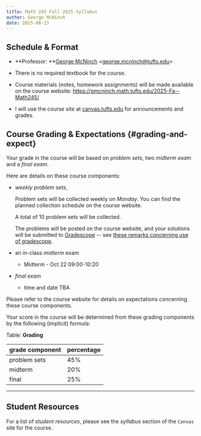 ```yaml
---
title: Math 245 Fall 2025 Syllabus
author: George McNinch
date: 2025-08-15
---
```


## Schedule & Format

- **Professor: **[George McNinch](http://gmcninch.math.tufts.edu)
  <<george.mcninch@tufts.edu>>


- There is no required textbook for the course. 

- Course materials (notes, homework assignments) will be made
  available on the course website:
  https://gmcninch.math.tufts.edu/2025-Fa--Math245/

- I will use the course site at
  [canvas.tufts.edu](http://canvas.tufts.edu) for announcements and
  grades.

## Course Grading & Expectations   {#grading-and-expect}

Your grade in the course will be based on *problem sets*, two *midterm
exam* and a *final exam*.

Here are details on these course components:

- *weekly problem sets*, 

  Problem sets will be collected weekly on *Monday*. You can find the
  planned collection schedule on the course website.

  A total of 10 problem sets will be collected.

  The problems will be posted on the course website, and your
  solutions will be submitted to [Gradescope](https://www.gradescope.com/) -- see [these remarks
  concerning use of
  gradescope](/course-posts/resources--gradescope.html).

- an in-class *midterm* exam

  - Midterm - Oct 22 09:00-10:20

- *final exam* 
  - time and date TBA

Please refer to the course website for details on expectations
concerning these course components.

Your score in the course will be determined from these grading components by the
following (implicit) formula:

Table: **Grading**

| grade component | percentage |
|:----------------|:-----------|
| problem sets    | 45%        |
| midterm         | 20%        |
| final           | 25%        |

-------

## Student Resources

  For a list of *student resources*, please see the *syllabus* section
  of the `Canvas` site for the course.
